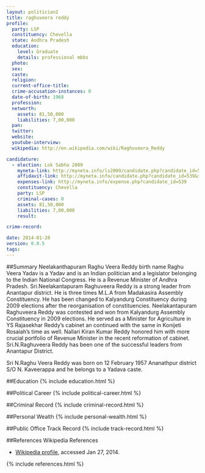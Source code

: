 ```yaml
---
layout: politician2
title: raghuveera reddy
profile: 
  party: LSP
  constituency: Chevella
  state: Andhra Pradesh
  education: 
    level: Graduate
    details: professional mbbs
  photo: 
  sex: 
  caste: 
  religion: 
  current-office-title: 
  crime-accusation-instances: 0
  date-of-birth: 1968
  profession: 
  networth: 
    assets: 81,50,000
    liabilities: 7,00,000
  pan: 
  twitter: 
  website: 
  youtube-interview: 
  wikipedia: http://en.wikipedia.com/wiki/Raghuveera_Reddy

candidature: 
  - election: Lok Sabha 2009
    myneta-link: http://myneta.info/ls2009/candidate.php?candidate_id=539
    affidavit-link: http://myneta.info/candidate.php?candidate_id=539&scan=original
    expenses-link: http://myneta.info/expense.php?candidate_id=539
    constituency: Chevella 
    party: LSP
    criminal-cases: 0
    assets: 81,50,000
    liabilities: 7,00,000
    result:  

crime-record: 

date: 2014-01-28
version: 0.0.5
tags: 
---
```

##Summary
Neelakanthapuram Raghu Veera Reddy birth name Raghu Veera Yadav is a Yadav and is an Indian politician and a legislator belonging to the Indian National Congress. He is a Revenue Minister of Andhra Pradesh. Sri.Neelakantapuram Raghuveera Reddy is a strong leader from Anantapur district. He is three times M.L.A from Madakasira Assembly Constituency. He has been changed to Kalyandurg Constituency during 2009 elections after the reorganisation of constituencies. Neelakantapuram Raghuveera Reddy was contested and won from Kalyandurg Assembly Constituency in 2009 elections. He served as a Minister for Agriculture in YS Rajasekhar Reddy’s cabinet an continued with the same in Konijeti Rosaiah’s time as well. Nallari Kiran Kumar Reddy honored him with more crucial portfolio of Revenue Minister in the recent reformation of cabinet. Sri.N.Raghuveera Reddy has been one of the successful leaders from Anantapur District.

Sri N.Raghu Veera Reddy was born on 12 February 1957 Ananathpur district S/O N. Kaveerappa and he belongs to a Yadava caste.


##Education
{% include education.html %}


##Political Career
{% include political-career.html %}


##Criminal Record
{% include criminal-record.html %}


##Personal Wealth
{% include personal-wealth.html %}


##Public Office Track Record
{% include track-record.html %}


##References
Wikipedia References
- [Wikipedia profile]({{page.profile.wikipedia}}), accessed Jan 27, 2014.



{% include references.html %}